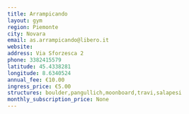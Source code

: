 ```yaml
---
title: Arrampicando
layout: gym
region: Piemonte
city: Novara
email: as.arrampicando@libero.it
website: 
address: Via Sforzesca 2
phone: 3382415579
latitude: 45.4338281
longitude: 8.6340524
annual_fee: €10.00
ingress_price: €5.00
structures: boulder,pangullich,moonboard,travi,salapesi
monthly_subscription_price: None
---
```


